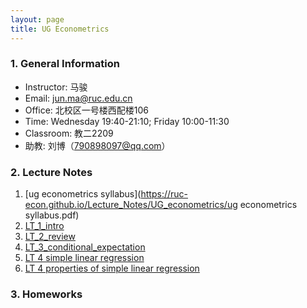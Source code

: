```yaml
---
layout: page
title: UG Econometrics
---
```


### 1. General Information
* Instructor: 马骏
* Email: jun.ma@ruc.edu.cn
* Office: 北校区一号楼西配楼106
* Time: Wednesday 19:40-21:10; Friday 10:00-11:30
* Classroom: 教二2209
* 助教: 刘博（790898097@qq.com）


### 2. Lecture Notes
1. [ug econometrics syllabus](https://ruc-econ.github.io/Lecture_Notes/UG_econometrics/ug econometrics syllabus.pdf)
2. [LT_1_intro](https://ruc-econ.github.io/Lecture_Notes/UG_econometrics/LT_1_intro.pdf)
3. [LT_2_review](https://ruc-econ.github.io/Lecture_Notes/UG_econometrics/LT_02_review(1).pdf)
4. [LT_3_conditional_expectation](https://ruc-econ.github.io/Lecture_Notes/UG_econometrics/LT_3_Conditional_Expectation(1).pdf)
5. [LT 4 simple linear regression](https://ruc-econ.github.io/Lecture_Notes/UG_econometrics/LT_04_simple.pdf)
6. [LT 4 properties of simple linear regression](https://ruc-econ.github.io/Lecture_Notes/UG_econometrics/LT_05_simple_properties.pdf)



### 3. Homeworks
